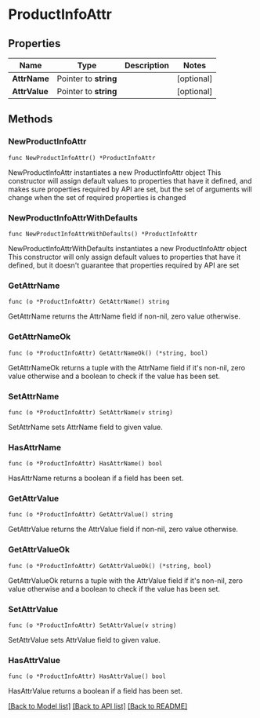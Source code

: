 # ProductInfoAttr

## Properties

Name | Type | Description | Notes
------------ | ------------- | ------------- | -------------
**AttrName** | Pointer to **string** |  | [optional] 
**AttrValue** | Pointer to **string** |  | [optional] 

## Methods

### NewProductInfoAttr

`func NewProductInfoAttr() *ProductInfoAttr`

NewProductInfoAttr instantiates a new ProductInfoAttr object
This constructor will assign default values to properties that have it defined,
and makes sure properties required by API are set, but the set of arguments
will change when the set of required properties is changed

### NewProductInfoAttrWithDefaults

`func NewProductInfoAttrWithDefaults() *ProductInfoAttr`

NewProductInfoAttrWithDefaults instantiates a new ProductInfoAttr object
This constructor will only assign default values to properties that have it defined,
but it doesn't guarantee that properties required by API are set

### GetAttrName

`func (o *ProductInfoAttr) GetAttrName() string`

GetAttrName returns the AttrName field if non-nil, zero value otherwise.

### GetAttrNameOk

`func (o *ProductInfoAttr) GetAttrNameOk() (*string, bool)`

GetAttrNameOk returns a tuple with the AttrName field if it's non-nil, zero value otherwise
and a boolean to check if the value has been set.

### SetAttrName

`func (o *ProductInfoAttr) SetAttrName(v string)`

SetAttrName sets AttrName field to given value.

### HasAttrName

`func (o *ProductInfoAttr) HasAttrName() bool`

HasAttrName returns a boolean if a field has been set.

### GetAttrValue

`func (o *ProductInfoAttr) GetAttrValue() string`

GetAttrValue returns the AttrValue field if non-nil, zero value otherwise.

### GetAttrValueOk

`func (o *ProductInfoAttr) GetAttrValueOk() (*string, bool)`

GetAttrValueOk returns a tuple with the AttrValue field if it's non-nil, zero value otherwise
and a boolean to check if the value has been set.

### SetAttrValue

`func (o *ProductInfoAttr) SetAttrValue(v string)`

SetAttrValue sets AttrValue field to given value.

### HasAttrValue

`func (o *ProductInfoAttr) HasAttrValue() bool`

HasAttrValue returns a boolean if a field has been set.


[[Back to Model list]](../README.md#documentation-for-models) [[Back to API list]](../README.md#documentation-for-api-endpoints) [[Back to README]](../README.md)


